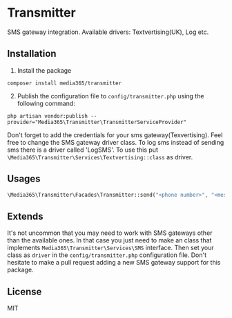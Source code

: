 # Transmitter
SMS gateway integration. Available drivers: Textvertising(UK), Log etc.

## Installation
1. Install the package
```
composer install media365/transmitter
```
2. Publish the configuration file to `config/transmitter.php` using the following command:

```
php artisan vendor:publish --provider="Media365\Transmitter\TransmitterServiceProvider"
```

Don't forget to add the credentials for your sms gateway(Texvertising). Feel free to change the SMS gateway driver
class. To log sms instead of sending sms there is a driver called 'LogSMS'. To use this put 
`\Media365\Transmitter\Services\Textvertising::class` as driver. 

## Usages

```php
\Media365\Transmitter\Facades\Transmitter::send("<phone number>", "<message here>"); 
```

## Extends
It's not uncommon that you may need to work with SMS gateways other than the available ones. In that case you just
need to make an class that implements `Media365\Transmitter\Services\SMS` interface. Then set your class as `driver` in
the `config/transmitter.php` configuration file. Don't hesitate to make a pull request adding a new SMS gateway
support for this package.  

## License
MIT

